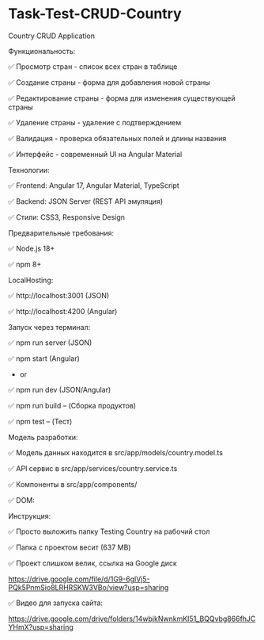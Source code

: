 # Task-Test-CRUD-Country

Country CRUD Application

Функциональность:

✅ 	Просмотр стран - список всех стран в таблице

✅ 	Создание страны - форма для добавления новой страны

✅ 	Редактирование страны - форма для изменения существующей страны

✅ 	Удаление страны - удаление с подтверждением

✅ 	Валидация - проверка обязательных полей и длины названия

✅ 	Интерфейс - современный UI на Angular Material


Технологии:

✅		Frontend: Angular 17, Angular Material, TypeScript

✅		Backend: JSON Server (REST API эмуляция)

✅		Стили: CSS3, Responsive Design


Предварительные требования:

✅		Node.js 18+

✅		npm 8+

LocalHosting:

✅		http://localhost:3001 (JSON)

✅		http://localhost:4200 (Angular)

Запуск через терминал:

✅		npm run server (JSON)

✅		npm start (Angular)

  -  or

✅		npm run dev (JSON/Angular)

✅		npm run build – (Сборка продуктов)

✅		npm test – (Тест)

Модель разработки:

✅		Модель данных находится в src/app/models/country.model.ts

✅		API сервис в src/app/services/country.service.ts

✅		Компоненты в src/app/components/

✅	DOM:

Инструкция:

✅	Просто выложить папку Testing Country на рабочий стол

✅	Папка с проектом весит (637 MB)

✅	Проект слишком велик, ссылка на Google диск

https://drive.google.com/file/d/1G9-6glVj5-PQk5PnmSio8LRHRSKW3VBo/view?usp=sharing

✅	Видео для запуска сайта:

https://drive.google.com/drive/folders/14wbjkNwnkmKI51_BQQvbg866fhJCYHmX?usp=sharing
